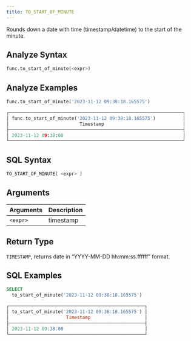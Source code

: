 ```yaml
---
title: TO_START_OF_MINUTE
---
```


Rounds down a date with time (timestamp/datetime) to the start of the minute.

## Analyze Syntax

```python
func.to_start_of_minute(<expr>)
```

## Analyze Examples

```python
func.to_start_of_minute('2023-11-12 09:38:18.165575')

┌────────────────────────────────────────────────────────────────┐
│ func.to_start_of_minute('2023-11-12 09:38:18.165575')          │
│                          Timestamp                             │
├────────────────────────────────────────────────────────────────┤
│ 2023-11-12 09:38:00                                            │
└────────────────────────────────────────────────────────────────┘
```

## SQL Syntax

```sql
TO_START_OF_MINUTE( <expr> )
```

## Arguments

| Arguments | Description |
|-----------|-------------|
| `<expr>`  | timestamp   |

## Return Type

`TIMESTAMP`, returns date in “YYYY-MM-DD hh:mm:ss.ffffff” format.

## SQL Examples

```sql
SELECT
  to_start_of_minute('2023-11-12 09:38:18.165575')

┌──────────────────────────────────────────────────┐
│ to_start_of_minute('2023-11-12 09:38:18.165575') │
│                     Timestamp                    │
├──────────────────────────────────────────────────┤
│ 2023-11-12 09:38:00                              │
└──────────────────────────────────────────────────┘
```
